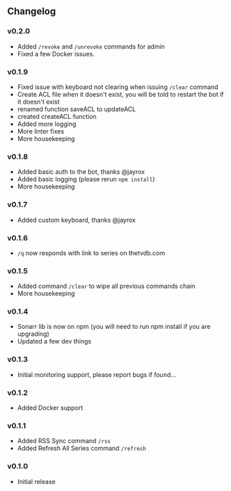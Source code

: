 ## Changelog

### v0.2.0
- Added `/revoke` and `/unrevoke` commands for admin
- Fixed a few Docker issues.

### v0.1.9
- Fixed issue with keyboard not clearing when issuing `/clear` command
- Create ACL file when it doesn't exist, you will be told to restart the bot if it doesn't exist
- renamed function saveACL to updateACL
- created createACL function
- Added more logging
- More linter fixes
- More housekeeping

### v0.1.8
- Added basic auth to the bot, thanks @jayrox
- Added basic logging (please rerun `npm install`)
- More housekeeping

### v0.1.7
- Added custom keyboard, thanks @jayrox

### v0.1.6
- `/q` now responds with link to series on thetvdb.com

### v0.1.5
- Added command `/clear` to wipe all previous commands chain
- More housekeeping

### v0.1.4
- Sonarr lib is now on npm (you will need to run npm install if you are upgrading)
- Updated a few dev things

### v0.1.3
- Initial monitoring support, please report bugs if found...

### v0.1.2
- Added Docker support

### v0.1.1
- Added RSS Sync command `/rss`
- Added Refresh All Series command `/refresh`

### v0.1.0
- Initial release
